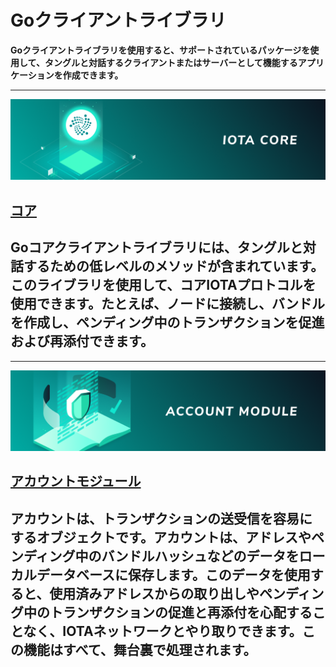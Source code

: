 # Goクライアントライブラリ
<!-- # Go client library -->

**Goクライアントライブラリを使用すると、サポートされているパッケージを使用して、タングルと対話するクライアントまたはサーバーとして機能するアプリケーションを作成できます。**

-------------------------
![Core](../images/core.png)
## [コア](../core/introduction/overview.md)
Goコアクライアントライブラリには、タングルと対話するための低レベルのメソッドが含まれています。このライブラリを使用して、コアIOTAプロトコルを使用できます。たとえば、ノードに接続し、バンドルを作成し、ペンディング中のトランザクションを促進および再添付できます。
-------------------------

-------------------------
![Account module](../images/account-module.png)
## [アカウントモジュール](../account-module/introduction/overview.md)
アカウントは、トランザクションの送受信を容易にするオブジェクトです。アカウントは、アドレスやペンディング中のバンドルハッシュなどのデータをローカルデータベースに保存します。このデータを使用すると、使用済みアドレスからの取り出しやペンディング中のトランザクションの促進と再添付を心配することなく、IOTAネットワークとやり取りできます。この機能はすべて、舞台裏で処理されます。
-------------------------
